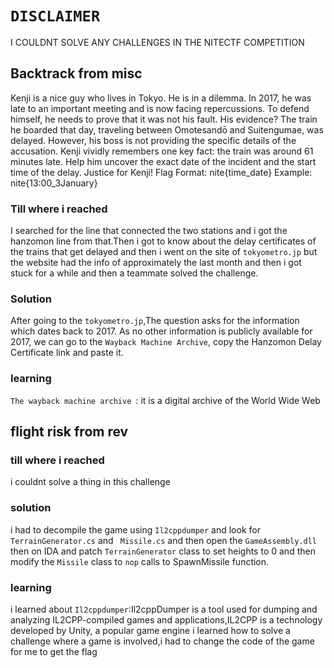 # `DISCLAIMER`
I COULDNT SOLVE ANY CHALLENGES IN THE NITECTF COMPETITION
##  Backtrack from misc 
Kenji is a nice guy who lives in Tokyo. He is in a dilemma. In 2017, he was late to an important meeting and is now facing repercussions. To defend himself, he needs to prove that it was not his fault. His evidence? The train he boarded that day, traveling between Omotesandō and Suitengumae, was delayed. However, his boss is not providing the specific details of the accusation. Kenji vividly remembers one key fact: the train was around 61 minutes late.
Help him uncover the exact date of the incident and the start time of the delay. Justice for Kenji!
Flag Format: nite{time_date} Example: nite{13:00_3January}
### Till where i reached 
I searched for the line that connected the two stations and i got the hanzomon line from that.Then i got to know about the delay certificates of the trains that get
delayed and then i went on the site of `tokyometro.jp` but the website had the info of approximately the last month and then i got stuck for a while and then a
teammate solved the challenge.
### Solution 
After going to the `tokyometro.jp`,The question asks for the information which dates back to 2017.
As no other information is publicly available for 2017, we can go to the `Wayback Machine Archive`, copy the Hanzomon Delay Certificate link and paste it.
### learning 
`The wayback machine archive `: it is a digital archive of the World Wide Web 
## flight risk from rev 
### till where i reached 
i couldnt solve a thing in this challenge
### solution 
i had to decompile the game using `Il2cppdumper` and look for `TerrainGenerator.cs` and ` Missile.cs` and then open the `GameAssembly.dll` then on IDA and 
patch `TerrainGenerator` class to set heights to 0 and then modify the `Missile` class to `nop` calls to SpawnMissile function.
### learning 
i learned about `Il2cppdumper`:Il2cppDumper is a tool used for dumping and analyzing IL2CPP-compiled games and applications,IL2CPP is a technology developed by Unity, a popular game engine
i learned how to solve a challenge where a game is involved,i had to change the code of the game for me to get the flag

